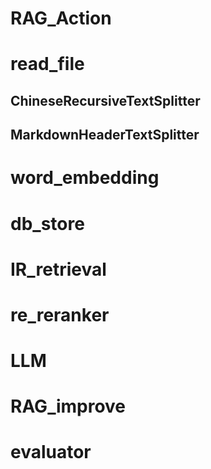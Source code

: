 # RAG_Action

# read_file
## ChineseRecursiveTextSplitter
## MarkdownHeaderTextSplitter

# word_embedding

# db_store

# IR_retrieval

# re_reranker

# LLM

# RAG_improve

# evaluator
